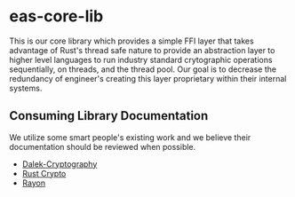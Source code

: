 # eas-core-lib
This is our core library which provides a simple FFI layer that takes advantage of Rust's thread safe nature to provide an abstraction layer to higher level languages to run industry standard crytographic operations sequentially, on threads, and the thread pool. Our goal is to decrease the redundancy of engineer's creating this layer proprietary within their internal systems.   

## Consuming Library Documentation
We utilize some smart people's existing work and we believe their documentation should be reviewed when possible.
- [Dalek-Cryptography](https://github.com/dalek-cryptography)
- [Rust Crypto](https://github.com/RustCrypto)
- [Rayon](https://github.com/rayon-rs/rayon)
